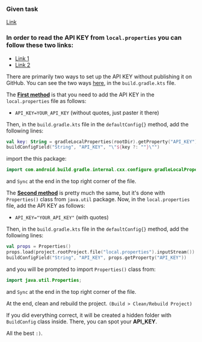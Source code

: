 ### Given task 
[Link](https://prnt.sc/zE4-insqP7mL)


### In order to read the API KEY from `local.properties` you can follow these two links:
- [Link 1](https://jordan-mungujakisa.medium.com/how-to-safeguard-your-api-keys-in-android-projects-with-github-secrets-5679e0e89a77)
- [Link 2](https://stackoverflow.com/questions/60474010/read-value-from-local-properties-via-kotlin-dsl)

There are primarily two ways to set up the API KEY without publishing it on GitHub.
You can see the two ways [here](https://prnt.sc/01E7OG6KJS7w), in the `build.gradle.kts` file.

The **<ins>First method</ins>** is that you need to add the API KEY in the `local.properties` file
as follows:
- `API_KEY=YOUR_API_KEY` (without quotes, just paster it there)

Then, in the `build.gradle.kts` file in the `defaultConfig{}` method, add
the following lines:
```kotlin
val key: String = gradleLocalProperties(rootDir).getProperty("API_KEY")
buildConfigField("String", "API_KEY", "\"${key ?: ""}\"")
```
import the this package:
```java
import com.android.build.gradle.internal.cxx.configure.gradleLocalProperties;
```
and `Sync` at the end in the top right corner of the file.

The <ins>**Second method**</ins> is pretty much the same, but it's done with
`Properties()` class from `java.util` package. Now, in the `local.properties`
file, add the API KEY as follows:
- `API_KEY="YOUR_API_KEY"` (with quotes)

Then, in the `build.gradle.kts` file in the `defaultConfig{}` method, add
the following lines:
```kotlin
val props = Properties()
props.load(project.rootProject.file("local.properties").inputStream())
buildConfigField("String", "API_KEY", props.getProperty("API_KEY"))
```
and you will be prompted to import `Properties()` class from:
```java
import java.util.Properties;
```
and `Sync` at the end in the top right corner of the file.

At the end, clean and rebuild the project.
`(Build > Clean/Rebuild Project)`

If you did everything correct, it will be created a hidden folder with `BuildConfig` 
class inside. There, you can spot your **API_KEY**.

All the best `:)`.
